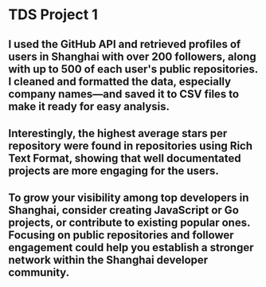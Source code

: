 # TDS Project 1
##  I used the GitHub API and retrieved profiles of users in Shanghai with over 200 followers, along with up to 500 of each user's public repositories. I cleaned and formatted the data, especially company names—and saved it to CSV files to make it ready for easy analysis.

## Interestingly, the highest average stars per repository were found in repositories using Rich Text Format, showing that well documentated projects are more engaging for the users.

## To grow your visibility among top developers in Shanghai, consider creating JavaScript or Go projects, or contribute to existing popular ones. Focusing on public repositories and follower engagement could help you establish a stronger network within the Shanghai developer community.
